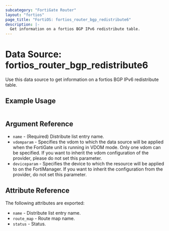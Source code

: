 ```yaml
---
subcategory: "FortiGate Router"
layout: "fortios"
page_title: "FortiOS: fortios_router_bgp_redistribute6"
description: |-
  Get information on a fortios BGP IPv6 redistribute table.
---
```


# Data Source: fortios_router_bgp_redistribute6
Use this data source to get information on a fortios BGP IPv6 redistribute table.


## Example Usage

```hcl

```

## Argument Reference

* `name` - (Required) Distribute list entry name.
* `vdomparam` - Specifies the vdom to which the data source will be applied when the FortiGate unit is running in VDOM mode. Only one vdom can be specified. If you want to inherit the vdom configuration of the provider, please do not set this parameter.
* `deviceparam` - Specifies the device to which the resource will be applied to on the FortiManager. If you want to inherit the configuration from the provider, do not set this parameter.

## Attribute Reference

The following attributes are exported:

* `name` - Distribute list entry name.
* `route_map` - Route map name.
* `status` - Status.
